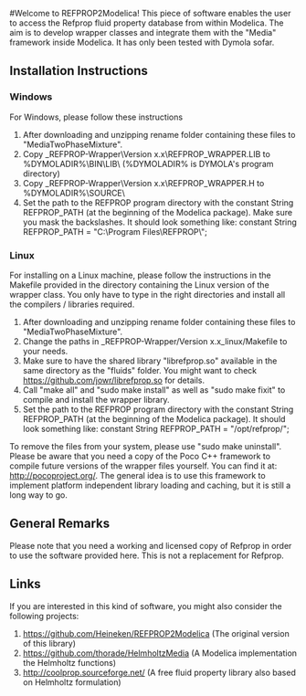 
#Welcome to REFPROP2Modelica!
This piece of software enables the user to access the Refprop fluid property database from within Modelica. The aim is to develop wrapper classes and integrate them with the "Media" framework inside Modelica. It has only been tested with Dymola sofar. 

## Installation Instructions

### Windows
For Windows, please follow these instructions

1.  After downloading and unzipping rename folder containing these files to "MediaTwoPhaseMixture".
2.  Copy \_REFPROP-Wrapper\Version x.x\REFPROP_WRAPPER.LIB to %DYMOLADIR%\\BIN\\LIB\ (%DYMOLADIR% is DYMOLA's program directory)
3.  Copy \_REFPROP-Wrapper\Version x.x\REFPROP_WRAPPER.H to %DYMOLADIR%\\SOURCE\\
4.  Set the path to the REFPROP program directory with the constant String REFPROP_PATH (at the beginning of the Modelica package). Make sure you mask the backslashes. It should look something like: constant String REFPROP_PATH = "C:\\Program Files\\REFPROP\\";

### Linux
For installing on a Linux machine, please follow the instructions in the Makefile provided in the directory containing the Linux version of the wrapper class. You only have to type in the right directories and install all the compilers / libraries required. 

1.  After downloading and unzipping rename folder containing these files to "MediaTwoPhaseMixture".
2.  Change the paths in _REFPROP-Wrapper/Version x.x_linux/Makefile to your needs.
3.  Make sure to have the shared library "librefprop.so" available in the same directory as the "fluids" folder. You might want to check https://github.com/jowr/librefprop.so for details. 
4.  Call "make all" and "sudo make install" as well as "sudo make fixit" to compile and install the wrapper library.
5.  Set the path to the REFPROP program directory with the constant String REFPROP_PATH (at the beginning of the Modelica package). It should look something like: constant String REFPROP_PATH = "/opt/refprop/"; 

To remove the files from your system, please use "sudo make uninstall". Please be aware that you need a copy of the Poco C++ framework to compile future versions of the wrapper files yourself. You can find it at: http://pocoproject.org/. The general idea is to use this framework to implement platform independent library loading and caching, but it is still a long way to go. 

## General Remarks
Please note that you need a working and licensed copy of Refprop in order to use the software provided here. This is not a replacement for Refprop.

## Links
If you are interested in this kind of software, you might also consider the following projects:

1.  https://github.com/Heineken/REFPROP2Modelica (The original version of this library)
2.  https://github.com/thorade/HelmholtzMedia (A Modelica implementation the Helmholtz functions)
3.  http://coolprop.sourceforge.net/ (A free fluid property library also based on Helmholtz formulation)